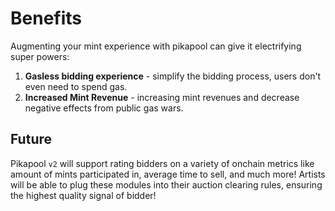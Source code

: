# Benefits

Augmenting your mint experience with pikapool can give it electrifying super powers:

1. **Gasless bidding experience** - simplify the bidding process, users don't even need to spend gas.
2. **Increased Mint Revenue** - increasing mint revenues and decrease negative effects from public gas wars.

## Future 

Pikapool `v2` will support rating bidders on a variety of onchain metrics like amount of mints participated in, average time to sell, and much more! Artists will be able to plug these modules into their auction clearing rules, ensuring the highest quality signal of bidder!
